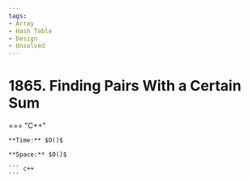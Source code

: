 ```yaml
---
tags:
- Array
- Hash Table
- Design
- Unsolved
---
```



# 1865. Finding Pairs With a Certain Sum

=== "C++"

    **Time:** $O()$

    **Space:** $O()$

    ``` c++
    ```